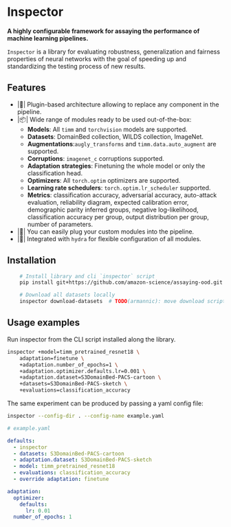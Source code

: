 # Inspector

**A highly configurable framework for assaying the performance of machine learning pipelines.**

``Inspector`` is a library for evaluating robustness, generalization and fairness properties of neural networks with the goal of speeding up and standardizing the testing process of new results.

## Features
- |:electric_plug:| Plugin-based architecture allowing to replace any component in the pipeline.
- |:package:| Wide range of modules ready to be used out-of-the-box:
    - **Models**: All ``timm`` and ``torchvision`` models are supported.
    - **Datasets**: DomainBed collection, WILDS collection, ImageNet.
    - **Augmentations**:``augly_transforms`` and ``timm.data.auto_augment`` are supported.
    - **Corruptions**: ``imagenet_c`` corruptions supported.
    - **Adaptation strategies**: Finetuning the whole model or only the classification head.
    - **Optimizers**: All ``torch.optim`` optimizers are supported.
    - **Learning rate schedulers**: ``torch.optim.lr_scheduler`` supported.
    - **Metrics**: classification accuracy, adversarial accuracy, auto-attack evaluation, reliability diagram, expected calibration error, demographic parity inferred groups, negative log-likelihood, classification accuracy per group, output distribution per group, number of parameters.
- |:wrench:| You can easily plug your custom modules into the pipeline.
- |:dragon:| Integrated with ``hydra`` for flexible configuration of all modules.


## Installation

```bash
    # Install library and cli `inspector` script
    pip install git+https://github.com/amazon-science/assaying-ood.git

    # Download all datasets locally
    inspector download-datasets  # TODO(armannic): move download script here
```

## Usage examples

Run inspector from the CLI script installed along the library.
```bash
inspector +model=timm_pretrained_resnet18 \
    adaptation=finetune \
    +adaptation.number_of_epochs=1 \
    +adaptation.optimizer.defaults.lr=0.001 \
    +adaptation.dataset=S3DomainBed-PACS-cartoon \
    +datasets=S3DomainBed-PACS-sketch \
    +evaluations=classification_accuracy
```

The same experiment can be produced by passing a yaml config file:

```bash
inspector --config-dir . --config-name example.yaml
```

``` yaml
# example.yaml

defaults:
  - inspector
  - datasets: S3DomainBed-PACS-cartoon
  - adaptation.dataset: S3DomainBed-PACS-sketch
  - model: timm_pretrained_resnet18
  - evaluations: classification_accuracy
  - override adaptation: finetune

adaptation:
  optimizer:
    defaults:
      lr: 0.01
  number_of_epochs: 1
```

<!-- See the complete list of registered modules available in the [Registered modules](/docs/build/html/registered_datasets.html#registered-datasets) section.

For more details about composing and overriding configuration values checkout Hydra's [documentation](https://hydra.cc/docs/intro/).

You can customize the inspector runner starting from the script [here](link_runner).

More configuration examples are available [here](link_configs). -->

<!-- You can implement your own runner and instantiate Inspector:

```python
@hydra.main(version_base="1.1", config_name="inspector", config_path=None)
def inspect(config: inspector_config.InspectorConfig) -> int:
    inspector = hydra.utils.instantiate(config)
    inspector.run()
    inspector.save()
```

See complete example here. -->

<!-- ## Citing -->
